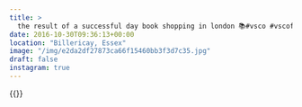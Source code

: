 ```yaml
---
title: >
  the result of a successful day book shopping in london 📚#vsco #vscofilm #london #bookstagram #book #books
date: 2016-10-30T09:36:13+00:00
location: "Billericay, Essex"
image: "/img/e2da2df27873ca66f15460bb3f3d7c35.jpg"
draft: false
instagram: true
---
```


{{<photo src="/img/e2da2df27873ca66f15460bb3f3d7c35.jpg">}}
